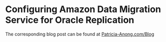 # Configuring Amazon Data Migration Service for Oracle Replication
The corresponding blog post can be found at [Patricia-Anong.com/Blog](https://Patricia-Anong.com/blog/2017/9/11/dms)